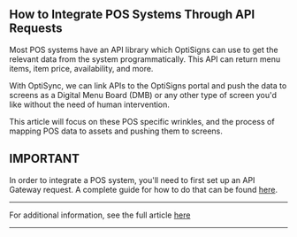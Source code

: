 ## How to Integrate POS Systems Through API Requests

Most POS systems have an API library which OptiSigns can use to get the relevant data from the system programmatically. This API can return menu items, item price, availability, and more.

With OptiSync, we can link APIs to the OptiSigns portal and push the data to screens as a Digital Menu Board (DMB) or any other type of screen you'd like without the need of human intervention.



This article will focus on these POS specific wrinkles, and the process of mapping POS data to assets and pushing them to screens.

**IMPORTANT**  
---  
In order to integrate a POS system, you'll need to first set up an API Gateway request. A complete guide for how to do that can be found [here](https://support.optisigns.com/hc/en-us/articles/22875592994195-How-to-Integrate-API-and-Publish-API-Data-via-OptiSync).  
  
* * *

For additional information, see the full article [here](https://support.optisigns.com/hc/en-us/articles/31860170199955)

---
